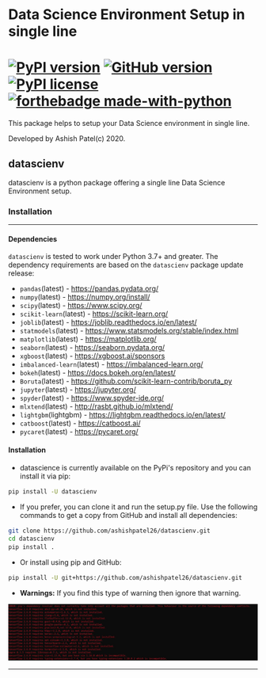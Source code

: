 # Data Science Environment Setup in single line

#  [![PyPI version](https://badge.fury.io/py/datascienv.svg)](https://badge.fury.io/py/datascienv) [![GitHub version](https://badge.fury.io/gh/ashishpatel26%2Fdatascienv.svg)](https://badge.fury.io/gh/ashishpatel26%2Fdatascienv) [![PyPI license](https://img.shields.io/pypi/l/ansicolortags.svg)](https://pypi.python.org/pypi/ansicolortags/) [![forthebadge made-with-python](http://ForTheBadge.com/images/badges/made-with-python.svg)](https://www.python.org/) 

This package helps to setup your Data Science environment in single line.

Developed by Ashish Patel(c) 2020.

## datascienv

datascienv is a python package offering a single line Data Science Environment setup. 


### Installation

---

#### Dependencies

`datascienv` is tested to work under Python 3.7+ and greater. The dependency requirements are based on the `datascienv` package update release:

- `pandas`(latest) - https://pandas.pydata.org/
- `numpy`(latest) - https://numpy.org/install/
- `scipy`(latest) - https://www.scipy.org/
- `scikit-learn`(latest) - https://scikit-learn.org/
- `joblib`(latest) - https://joblib.readthedocs.io/en/latest/
- `statmodels`(latest) - https://www.statsmodels.org/stable/index.html
- `matplotlib`(latest) - https://matplotlib.org/
- `seaborn`(latest) - https://seaborn.pydata.org/
- `xgboost`(latest) - https://xgboost.ai/sponsors
- `imbalanced-learn`(latest) - https://imbalanced-learn.org/
- `bokeh`(latest) - https://docs.bokeh.org/en/latest/
- `Boruta`(latest) - https://github.com/scikit-learn-contrib/boruta_py
- `jupyter`(latest) - https://jupyter.org/
- `spyder`(latest) - https://www.spyder-ide.org/
- `mlxtend`(latest) - http://rasbt.github.io/mlxtend/
- `lightgbm`(lightgbm) - https://lightgbm.readthedocs.io/en/latest/
- `catboost`(latest) - https://catboost.ai/
- `pycaret`(latest) - https://pycaret.org/


#### Installation

* datascience is currently available on the PyPi's repository and you can install it via pip:

```bash
pip install -U datascienv
```

* If you prefer, you can clone it and run the setup.py file. Use the following commands to get a copy from GitHub and install all dependencies:

```bash
git clone https://github.com/ashishpatel26/datascienv.git
cd datascienv
pip install .
```

* Or install using pip and GitHub:

```bash
pip install -U git+https://github.com/ashishpatel26/datascienv.git
```

* **Warnings:** If you find this type of warning then ignore that warning.

![](https://raw.githubusercontent.com/ashishpatel26/datascienv/main/img/warning.jpg)

---


